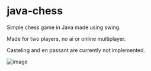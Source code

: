 # java-chess

Simple chess game in Java made using swing.

Made for two players, no ai or online multiplayer.

Casteling and en passant are currently not implemented.

![image](https://user-images.githubusercontent.com/54662051/229440727-aaec4cea-270f-401b-aac3-5b98de9a61d4.png)
